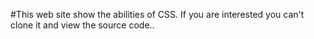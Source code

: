#This web site show the abilities of CSS.
If you are interested you can't clone it and view the source code..